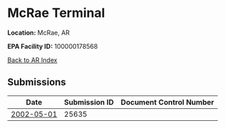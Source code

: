 # McRae Terminal

**Location:** McRae, AR

**EPA Facility ID:** 100000178568

[Back to AR Index](../../index.md)

## Submissions

| Date | Submission ID | Document Control Number |
|------|--------------|-------------------------|
| [2002-05-01](submissions/25635.md) | 25635 |  |
